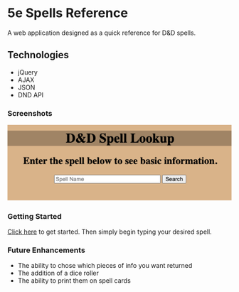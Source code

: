 
# 5e Spells Reference

A web application designed as a quick reference for D&D spells.

## Technologies

- jQuery
- AJAX
- JSON
- DND API

### Screenshots

![DND app](/images/Screenshot%202023-03-23%20at%202.38.38%20PM.png)

### Getting Started

[Click here](https://2clubs.github.io/DND-Spells) to get started. Then simply begin typing your desired spell.

### Future Enhancements

- The ability to chose which pieces of info you want returned
- The addition of a dice roller
- The ability to print them on spell cards